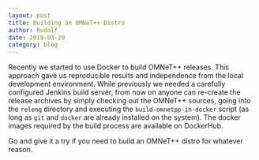 ```yaml
---
layout: post
title: Building an OMNeT++ Distro
author: Rudolf
date: 2019-03-20
category: blog
---
```

Recently we started to use Docker to build OMNeT++ releases. This approach gave us reproducible results and
independence from the local development environment. While previously we needed a carefully configured Jenkins build
server, from now on anyone can re-create the release archives by simply checking out the OMNeT++ sources, going into
the `releng` directory and executing the `build-omnetpp-in-docker` script (as long as `git` and `docker` are already
installed on the system). The docker images required by the build process are available on DockerHub.

Go and give it a try if you need to build an OMNeT++ distro for whatever reason.
